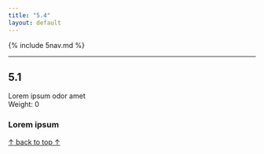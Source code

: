 ```yaml
---
title: "5.4"
layout: default
---
```


{% include 5nav.md %}

---

## 5.1
Lorem ipsum odor amet  
Weight: 0


### Lorem ipsum 

<!-- HTML for Back to Top Button -->
<a href="#" id="back-to-top" title="Back to top">&uarr; back to top &uarr;</a>

<!-- Link to external JS file -->
<script src="{{ "/assets/js/back-to-top.js" | relative_url }}"></script>
        